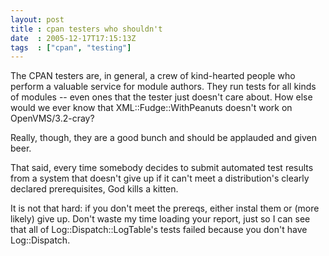 ```yaml
---
layout: post
title : cpan testers who shouldn't
date  : 2005-12-17T17:15:13Z
tags  : ["cpan", "testing"]
---
```

The CPAN testers are, in general, a crew of kind-hearted people who perform a valuable service for module authors.  They run tests for all kinds of modules -- even ones that the tester just doesn't care about.  How else would we ever know that XML::Fudge::WithPeanuts doesn't work on OpenVMS/3.2-cray?

Really, though, they are a good bunch and should be applauded and given beer.

That said, every time somebody decides to submit automated test results from a system that doesn't give up if it can't meet a distribution's clearly declared prerequisites, God kills a kitten.

It is not that hard: if you don't meet the prereqs, either instal them or (more likely) give up.  Don't waste my time loading your report, just so I can see that all of Log::Dispatch::LogTable's tests failed because you don't have Log::Dispatch. 
